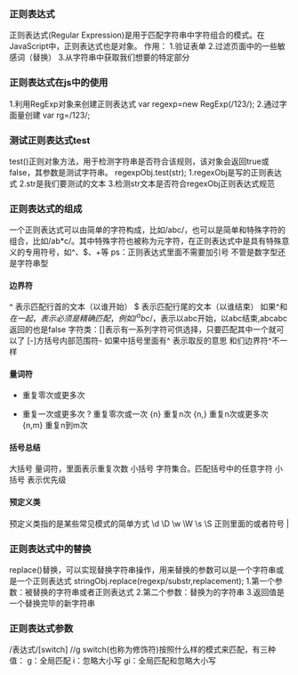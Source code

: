 ### 正则表达式
正则表达式(Regular Expression)是用于匹配字符串中字符组合的模式。在JavaScript中，正则表达式也是对象。
作用：
1.验证表单
2.过滤页面中的一些敏感词（替换）
3.从字符串中获取我们想要的特定部分

### 正则表达式在js中的使用
1.利用RegExp对象来创建正则表达式
var regexp=new RegExp(/123/);
2.通过字面量创建
var rg=/123/;

### 测试正则表达式test
test()正则对象方法，用于检测字符串是否符合该规则，该对象会返回true或false，其参数是测试字符串。
regexpObj.test(str);
1.regexObj是写的正则表达式
2.str是我们要测试的文本
3.检测str文本是否符合regexObj正则表达式规范

### 正则表达式的组成
一个正则表达式可以由简单的字符构成，比如/abc/，也可以是简单和特殊字符的组合，比如/ab*c/。其中特殊字符也被称为元字符，在正则表达式中是具有特殊意义的专用符号，如^、$、+等
ps：正则表达式里面不需要加引号 不管是数字型还是字符串型
#### 边界符
^ 表示匹配行首的文本（以谁开始）
$ 表示匹配行尾的文本（以谁结束）
如果^和$在一起，表示必须是精确匹配，例如/^abc$/，表示以abc开始，以abc结束,abcabc返回的也是false
字符类：[]表示有一系列字符可供选择，只要匹配其中一个就可以了
[-]方括号内部范围符-
如果中括号里面有^ 表示取反的意思 和们边界符^不一样

#### 量词符
* 重复零次或更多次
+ 重复一次或更多次
? 重复零次或一次
{n} 重复n次
{n,} 重复n次或更多次
{n,m} 重复n到m次

#### 括号总结
大括号 量词符，里面表示重复次数
小括号 字符集合。匹配括号中的任意字符
小括号 表示优先级

#### 预定义类
预定义类指的是某些常见模式的简单方式
\d \D \w \W \s \S
正则里面的或者符号 |

### 正则表达式中的替换
replace()替换，可以实现替换字符串操作，用来替换的参数可以是一个字符串或是一个正则表达式
stringObj.replace(regexp/substr,replacement);
1.第一个参数：被替换的字符串或者正则表达式
2.第二个参数：替换为的字符串
3.返回值是一个替换完毕的新字符串

### 正则表达式参数
/表达式/[switch]  //g
switch(也称为修饰符)按照什么样的模式来匹配，有三种值：
g：全局匹配
i：忽略大小写
gi：全局匹配和忽略大小写

